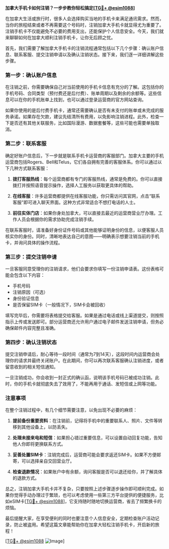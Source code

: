 **加拿大手机卡如何注销？一步步教你轻松搞定[[TG💪+ @esim1088](https://t.me/s/esim1088)]**

在加拿大生活或旅行时，很多人会选择购买当地的手机卡来满足通讯需求。然而，当你的旅程结束或者不再需要这个号码时，注销加拿大手机卡就显得尤为重要了。注销手机卡不仅能避免不必要的费用支出，还能保护个人信息安全。今天，我们就来聊聊如何在加拿大顺利注销手机卡，让你无后顾之忧。

首先，我们需要了解加拿大手机卡的注销流程通常包括以下几个步骤：确认账户信息、联系客服、提交注销申请以及确认注销状态。接下来，我们逐一详细讲解这些步骤。

### 第一步：确认账户信息

在注销之前，你需要确保自己对当前使用的手机卡信息有充分的了解。这包括你的手机号码、合同类型（预付费还是后付费）、账单周期以及剩余的余额等。这些信息可以在你的手机账单上找到，也可以通过登录运营商的官方网站查询。

如果你使用的是后付费手机卡，通常还需要确认是否有未支付的账单或未完成的服务承诺。如果存在欠款，建议先结清所有费用，以免影响注销进程。此外，检查一下是否还有其他关联服务，比如国际漫游、数据套餐等，这些可能也需要单独取消。

### 第二步：联系客服

确定好账户信息后，下一步就是联系手机卡运营商的客服部门。加拿大主要的手机运营商包括Rogers、Bell和Telus，它们各自拥有完善的客服体系。你可以通过以下几种方式联系客服：

1. **拨打客服热线**：每个运营商都有专门的客服热线，通常是免费的。你可以直接拨打并按照语音提示操作，选择人工服务以获取更具体的帮助。
   
2. **在线客服**：许多运营商都提供在线客服功能，你只需访问其官网，点击“联系客服”即可进入聊天界面。这种方式非常适合不想打电话的人士。

3. **前往实体门店**：如果你身处加拿大，可以直接去最近的运营商营业厅办理。工作人员会根据你的需求协助完成注销手续。

在联系客服时，请准备好身份证件号码或其他能够证明身份的信息，以便客服人员核实你的身份。同时，清晰地表达自己的意图——明确表示想要注销当前的手机卡，并询问具体的操作流程。

### 第三步：提交注销申请

一旦客服同意受理你的注销请求，他们会要求你填写一份注销申请表。这份表格可能会包含以下内容：

- 手机号码
- 注销原因（可选）
- 身份验证信息
- 是否保留SIM卡（一般情况下，SIM卡会被回收）

填写完毕后，你需要将表格提交给客服。如果是通过电话或线上渠道提交，则按照指示上传或发送即可。部分运营商还允许用户通过电子邮件发送注销申请，但务必确保邮件内容完整且准确。

### 第四步：确认注销状态

提交注销申请后，耐心等待一段时间（通常为7到14天），这段时间内运营商会处理你的请求并最终关闭账户。在此期间，你可以再次联系客服确认注销进度，或者留意收到的相关短信通知。

一旦注销成功，你会收到一封正式的确认函，说明该手机号码已被成功注销。此时，你的手机卡就彻底失去了效用了，不能再用于通话、发短信或上网等功能。

### 注意事项

在整个注销过程中，有几个细节需要注意，以免出现不必要的麻烦：

1. **提前备份重要资料**：在注销前，记得将手机中的重要联系人、照片、文件等转移到其他设备上，以防丢失。

2. **处理未接来电和短信**：如果担心错过重要信息，可以设置自动回复功能，告知他人你即将更换联系方式。

3. **妥善处置SIM卡**：注销完成后，运营商可能会要求返还SIM卡。如果不方便邮寄，可以选择亲自交回营业厅。

4. **检查退款情况**：如果账户中有余额，询问客服是否可以退还给你，并了解具体的退款方式。

总之，注销加拿大手机卡并不复杂，只要按照上述步骤逐步操作即可顺利完成。如果你觉得手动办理过于繁琐，也可以考虑使用一些第三方平台提供的便捷服务，比如eSIM卡[[TG💪+ @esim1088](https://t.me/s/esim1088)]，它支持随时随地切换运营商，省去了频繁换卡的烦恼。

最后提醒大家，在享受便利的同时也要注意个人信息安全，定期检查账户活动记录，防止被盗用。希望这篇文章能帮助你在加拿大轻松注销手机卡，开启新的旅程！

[[TG💪+ @esim1088](https://t.me/s/esim1088) ![Image](https://i.postimg.cc/4NQfJmqS/Snipaste-2025-05-13-00-14-12.png)]